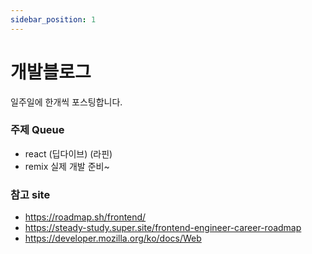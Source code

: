 ```yaml
---
sidebar_position: 1
---
```


# 개발블로그

일주일에 한개씩 포스팅합니다.

### 주제 Queue

- react (딥다이브) (라핀)
- remix 실제 개발 준비~

### 참고 site

- https://roadmap.sh/frontend/
- https://steady-study.super.site/frontend-engineer-career-roadmap
- https://developer.mozilla.org/ko/docs/Web
